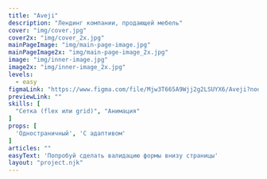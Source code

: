 ```yaml
---
title: "Aveji"
description: "Лендинг компании, продающей мебель"
cover: "img/cover.jpg"
cover2x: "img/cover_2x.jpg"
mainPageImage: "img/main-page-image.jpg"
mainPageImage2x: "img/main-page-image_2x.jpg"
image: "img/inner-image.jpg"
image2x: "img/inner-image_2x.jpg"
levels:
  - easy
figmaLink: "https://www.figma.com/file/Mjw3T665A9Wjj2g2LSUYX6/Aveji?node-id=0%3A1&t=jLRrg3pCZIfELRZt-1"
previewLink: ""
skills: [
  "Сетка (flex или grid)", "Анимация"
]
props: [
  'Одностраничный', 'С адаптивом'
]
articles: ""
easyText: 'Попробуй сделать валидацию формы внизу страницы'
layout: "project.njk"
---
```

